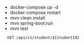 - docker-compose up -d
- docker-compose restart
- mvn clean install
- mvn spring-boot:run
- mvn test

```http
  GET /api/v1/student/${studentId}
```
